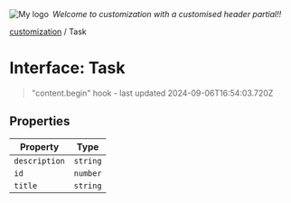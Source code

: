 <div style="display:flex; align-items:center;">
  <img alt="My logo" src="https://placehold.co/100x50" style="margin-right: .5em;" />
  <em>Welcome to customization with a customised header partial!!</em>
</div>

[customization](index.md) / Task

# Interface: Task

> "content.begin" hook - last updated 2024-09-06T16:54:03.720Z

## Properties

| Property | Type |
| ------ | ------ |
| `description` | `string` |
| `id` | `number` |
| `title` | `string` |
